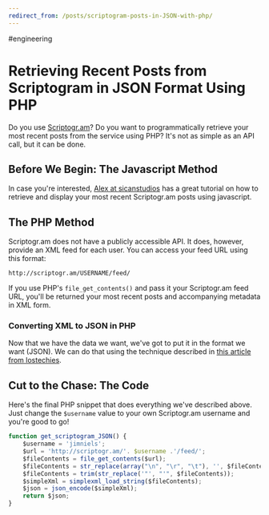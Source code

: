 ```yaml
---
redirect_from: /posts/scriptogram-posts-in-JSON-with-php/
---
```


#engineering

# Retrieving Recent Posts from Scriptogram in JSON Format Using PHP

Do you use [Scriptogr.am](http://scriptogr.am/)? Do you want to programmatically retrieve your most recent posts from the service using PHP? It's not as simple as an API call, but it can be done.

## Before We Begin: The Javascript Method
In case you're interested, [Alex at sicanstudios](http://sicanstudios.com/post/recent-posts-scriptogram/) has a great tutorial on how to retrieve and display your most recent Scriptogr.am posts using javascript.

## The PHP Method
Scriptogr.am does not have a publicly accessible API. It does, however, provide an XML feed for each user. You can access your feed URL using this format:

```
http://scriptogr.am/USERNAME/feed/
```

If you use PHP's `file_get_contents()` and pass it your Scriptogr.am feed URL, you'll be returned your most recent posts and accompanying metadata in XML form.

### Converting XML to JSON in PHP
Now that we have the data we want, we've got to put it in the format we want (JSON). We can do that using the technique described in [this article from lostechies](http://lostechies.com/seanbiefeld/2011/10/21/simple-xml-to-json-with-php/).

## Cut to the Chase: The Code
Here's the final PHP snippet that does everything we've described above. Just change the `$username` value to your own Scriptogr.am username and you're good to go!

```js
function get_scriptogram_JSON() {
	$username = 'jimniels';
	$url = 'http://scriptogr.am/'. $username .'/feed/';
	$fileContents = file_get_contents($url);
	$fileContents = str_replace(array("\n", "\r", "\t"), '', $fileContents);
	$fileContents = trim(str_replace('"', "'", $fileContents));
	$simpleXml = simplexml_load_string($fileContents);
	$json = json_encode($simpleXml);
	return $json;
}
```
